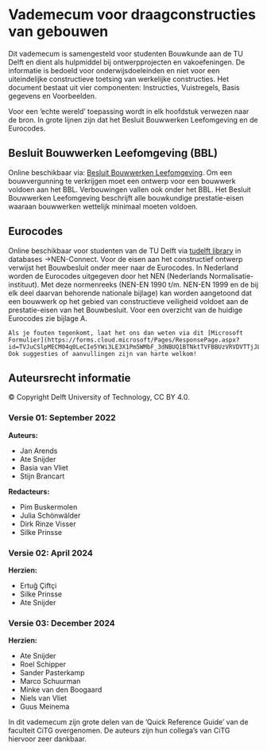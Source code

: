 # Vademecum voor draagconstructies van gebouwen

Dit vademecum is samengesteld voor studenten Bouwkunde aan de TU Delft en dient als hulpmiddel bij ontwerpprojecten en vakoefeningen. De informatie is bedoeld voor onderwijsdoeleinden en niet voor een uiteindelijke constructieve toetsing van werkelijke constructies. 
Het document bestaat uit vier componenten: Instructies, Vuistregels, Basis gegevens en Voorbeelden.

Voor een ’echte wereld’ toepassing wordt in elk hoofdstuk verwezen naar de bron. In grote lijnen zijn dat het Besluit Bouwwerken Leefomgeving en de Eurocodes.

## Besluit Bouwwerken Leefomgeving (BBL)
Online beschikbaar via: [Besluit Bouwwerken Leefomgeving](https://wetten.overheid.nl/BWBR0041297/2025-01-01). Om een bouwvergunning te verkrijgen moet een ontwerp voor een bouwwerk voldoen aan het BBL. Verbouwingen vallen ook onder het BBL. Het Besluit Bouwwerken Leefomgeving beschrijft alle bouwkundige prestatie-eisen waaraan bouwwerken wettelijk minimaal moeten voldoen.

## Eurocodes
Online beschikbaar voor studenten van de TU Delft via [tudelft library](https://www.tudelft.nl/library) in databases ->NEN-Connect. Voor de eisen aan het constructief ontwerp verwijst het Bouwbesluit onder meer naar de Eurocodes. In Nederland worden de Eurocodes uitgegeven door het NEN (Nederlands Normalisatie-instituut). Met deze normenreeks (NEN-EN 1990 t/m. NEN-EN 1999 en de bij elk deel daarvan behorende nationale bijlage) kan worden aangetoond dat een bouwwerk op het gebied van constructieve veiligheid voldoet aan de prestatie-eisen van het Bouwbesluit. Voor een overzicht van de huidige Eurocodes zie bijlage A.

```{note} We werken graag met je samen!
Als je fouten tegenkomt, laat het ons dan weten via dit [Microsoft Formulier](https://forms.cloud.microsoft/Pages/ResponsePage.aspx?id=TVJuCSlpMECM04q0LeCIe5YWi3LE3X1Pm5WMbF_3dNBUQ1BTNktTVFBBUzVRVDVTTjJLQ0swSkVQVi4u). Ook suggesties of aanvullingen zijn van harte welkom!
```

## Auteursrecht informatie

© Copyright Delft University of Technology, CC BY 4.0.

### Versie 01: September 2022

**Auteurs:**
- Jan Arends
- Ate Snijder
- Basia van Vliet
- Stijn Brancart

**Redacteurs:**
- Pim Buskermolen
- Julia Schönwälder
- Dirk Rinze Visser
- Silke Prinsse


### Versie 02: April 2024

**Herzien:**
- Ertuğ Çiftçi
- Silke Prinsse
- Ate Snijder


### Versie 03: December 2024

**Herzien:**
- Ate Snijder
- Roel Schipper
- Sander Pasterkamp
- Marco Schuurman
- Minke van den Boogaard
- Niels van Vliet
- Guus Meinema


In dit vademecum zijn grote delen van de ’Quick Reference Guide’ van de faculteit CiTG overgenomen. De auteurs zijn hun collega’s van CiTG hiervoor zeer dankbaar.

